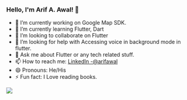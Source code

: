 ### Hello, I'm Arif A. Awal!  👋


- 🔭 I’m currently working on Google Map SDK.
- 🌱 I’m currently learning Flutter, Dart
- 👯 I’m looking to collaborate on Flutter
- 🤔 I’m looking for help with Accessing voice in background mode in flutter.
- 💬 Ask me about Flutter or any tech related stuff.
- 📫 How to reach me: [LinkedIn -@arifawal](https://www.linkedin.com/in/arifawal/)
- 😄 Pronouns: He/His
- ⚡ Fun fact: I Love reading books. 

<img src="https://github-readme-stats.vercel.app/api?username=abdulawalarif&&show_icons=true&title_color=ffffff&icon_color=fdfcff&text_color=daf7dc&bg_color=191919">
